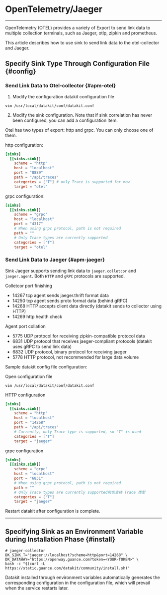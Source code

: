 # OpenTelemetry/Jaeger
---

OpenTelemetry (OTEL) provides a variety of Export to send link data to multiple collection terminals, such as Jaeger, otlp, zipkin and prometheus.

This article describes how to use sink to send link data to the otel-collector and Jaeger.

## Specify Sink Type Through Configuration File {#config}

### Send Link Data to Otel-collector {#apm-otel}

1. Modify the configuration datakit configuration file

``` shell 
vim /usr/local/datakit/conf/datakit.conf
```

2. Modify the sink configuration. Note that if sink correlation has never been configured, you can add a configuration item.

Otel has two types of export: http and grpc. You can only choose one of them.

http configuration:

``` toml
[sinks]
  [[sinks.sink]]
    scheme = "http"
    host = "localhost"
    port = "8889"
    path = "/api/traces"
    categories = ["T"] # only Trace is supported for mow
    target = "otel"
```


grpc configuration:

``` toml
[sinks]
  [[sinks.sink]]
    scheme = "grpc"
    host = "localhost"
    port = "4317"
    # When using grpc protocol, path is not required
    path = ""
    # Only Trace types are currently supported
    categories = ["T"] 
    target = "otel"
```

### Send Link Data to Jaeger {#apm-jaeger}

Sink Jaeger supports sending link data to `jaeger.colletcor` and `jaeger.agent`. Both `HTTP` and `gRPC` protocols are supported.

Colletcor port finishing

- 14267 tcp agent sends jaeger.thrift format data
- 14250 tcp agent sends proto format data (behind gRPC)
- 14268 HTTP accepts client data directly (datakit sends to collector using HTTP)
- 14269 http health check

Agent port collation

- 5775 UDP protocol for receiving zipkin-compatible protocol data
- 6831 UDP protocol that receives jaeger-compliant protocols (datakit uses gRPC to send link data)
- 6832 UDP protocol, binary protocol for receiving jaeger
- 5778 HTTP protocol, not recommended for large data volume

Sample datakit config file configuration:

Open configuration file 

``` shell 
vim /usr/local/datakit/conf/datakit.conf
```

HTTP configuration

``` toml
[sinks]
  [[sinks.sink]]
    scheme = "http"
    host = "localhost"
    port = "14268"
    path = "/api/traces"
    # Currently, only Trace type is supported, so "T" is used
    categories = ["T"] 
    target = "jaeger"
```

grpc configuration

``` toml
[sinks]
  [[sinks.sink]]
    scheme = "grpc"
    host = "localhost"
    port = "6831"
    # When using grpc protocol, path is not required
    path = ""
    # Only Trace types are currently supported前仅支持 Trace 类型  
    categories = ["T"] 
    target = "jaeger"
```

Restart datakit after configuration is complete.

---

## Specifying Sink as an Environment Variable during Installation Phase {#install}

```shell
# jaeger-collector
DK_SINK_T="jaeger://localhost?scheme=http&port=14268" \
DK_DATAWAY="https://openway.guance.com?token=<YOUR-TOKEN>" \
bash -c "$(curl -L https://static.guance.com/datakit/community/install.sh)"
```

Datakit installed through environment variables automatically generates the corresponding configuration in the configuration file, which will prevail when the service restarts later.
